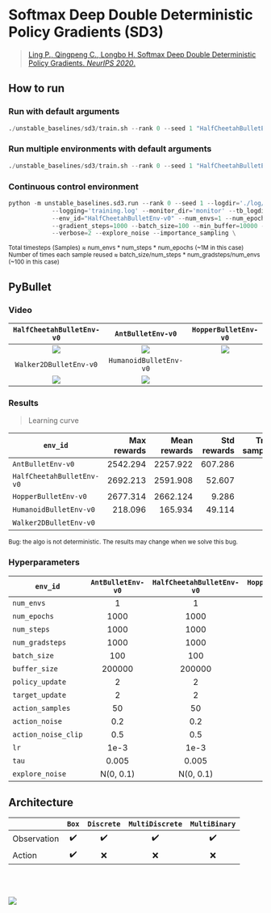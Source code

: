 # Softmax Deep Double Deterministic Policy Gradients (SD3)

> [Ling P., Qingpeng C., Longbo H. Softmax Deep Double Deterministic Policy Gradients. *NeurIPS 2020*.](https://arxiv.org/abs/2010.09177)



## How to run

### Run with default arguments
```python
./unstable_baselines/sd3/train.sh --rank 0 --seed 1 "HalfCheetahBulletEnv-v0"
```

### Run multiple environments with default arguments
```python
./unstable_baselines/sd3/train.sh --rank 0 --seed 1 "HalfCheetahBulletEnv-v0" "AntBulletEnv-v0"
```

### Continuous control environment
```python
python -m unstable_baselines.sd3.run --rank 0 --seed 1 --logdir='./log/{env_id}/sd3/{rank}' \
            --logging='training.log' --monitor_dir='monitor' --tb_logdir='' --model_dir='model' \
            --env_id="HalfCheetahBulletEnv-v0" --num_envs=1 --num_epochs=1000 --num_steps=1000 \
            --gradient_steps=1000 --batch_size=100 --min_buffer=10000 --buffer_size=200000 \
            --verbose=2 --explore_noise --importance_sampling \
```

<sup>Total timesteps (Samples) ≈ num_envs * num_steps * num_epochs (~1M in this case)</sup><br>
<sup>Number of times each sample reused ≈ batch_size/num_steps * num_gradsteps/num_envs (~100 in this case)</sup><br>


## PyBullet

### Video


|`HalfCheetahBulletEnv-v0`|`AntBulletEnv-v0`|`HopperBulletEnv-v0`
|:-:|:-:|:-:|
|<img src="https://github.com/Ending2015a/unstable_baselines_assets/blob/master/images/sd3.HalfCheetahBulletEnv-v0.eval.gif" />|<img src="https://github.com/Ending2015a/unstable_baselines_assets/blob/master/images/sd3.AntBulletEnv-v0.eval.gif" />|<img src="https://github.com/Ending2015a/unstable_baselines_assets/blob/master/images/sd3.HopperBulletEnv-v0.eval.gif" />|
|`Walker2DBulletEnv-v0`|`HumanoidBulletEnv-v0`||
|<img src="https://github.com/Ending2015a/unstable_baselines_assets/blob/master/images/sd3.Walker2DBulletEnv-v0.eval.gif" />|<img src="https://github.com/Ending2015a/unstable_baselines_assets/blob/master/images/sd3.HumanoidBulletEnv-v0.eval.gif" />||

### Results

> Learning curve

| `env_id`                  | Max rewards | Mean rewards | Std rewards | Train samples | Train seeds | Eval episodes | Eval seed |
|---------------------------|------------:|-------------:|------------:|--------------:|------------:|--------------:|----------:|
| `AntBulletEnv-v0`         |    2542.294 |     2257.922 |     607.286 |            1M |           1 |            20 |         0 |
| `HalfCheetahBulletEnv-v0` |    2692.213 |     2591.908 |      52.607 |            1M |           1 |            20 |         0 |
| `HopperBulletEnv-v0`      |    2677.314 |     2662.124 |       9.286 |            1M |           1 |            20 |         0 |
| `HumanoidBulletEnv-v0`    |     218.096 |      165.934 |      49.114 |            1M |           1 |            20 |         0 |
| `Walker2DBulletEnv-v0`    |             |              |             |            1M |           1 |            20 |         0 |

<sup>Bug: the algo is not deterministic. The results may change when we solve this bug.</sup><br>

### Hyperparameters

| `env_id`            | `AntBulletEnv-v0` | `HalfCheetahBulletEnv-v0` | `HopperBulletEnv-v0` | `HumanoidBulletEnv-v0` | `Walker2DBulletEnv-v0` |
|---------------------|:-----------------:|:-------------------------:|:--------------------:|:----------------------:|:----------------------:|
| `num_envs`          |         1         |             1             |           1          |            4           |            1           |
| `num_epochs`        |        1000       |            1000           |         1000         |          1000          |          1000          |
| `num_steps`         |        1000       |            1000           |         1000         |          1000          |          1000          |
| `num_gradsteps`     |        1000       |            1000           |         1000         |          1000          |          1000          |
| `batch_size`        |        100        |            100            |          100         |           100          |           100          |
| `buffer_size`       |       200000      |           200000          |        200000        |         200000         |         200000         |
| `policy_update`     |         2         |             2             |           2          |            2           |            2           |
| `target_update`     |         2         |             2             |           2          |            2           |            2           |
| `action_samples`    |         50        |             50            |          50          |           50           |           50           |
| `action_noise`      |        0.2        |            0.2            |          0.2         |           0.2          |           0.2          |
| `action_noise_clip` |        0.5        |            0.5            |          0.5         |           0.5          |           0.5          |
| `lr`                |        1e-3       |            1e-3           |         1e-3         |          1e-3          |          1e-3          |
| `tau`               |       0.005       |           0.005           |         0.005        |          0.005         |          0.005         |
| `explore_noise`     |     N(0, 0.1)     |         N(0, 0.1)         |       N(0, 0.1)      |        N(0, 0.1)       |        N(0, 0.1)       |


## Architecture

|             |        `Box`       |     `Discrete`     |   `MultiDiscrete`  |    `MultiBinary`   |
|-------------|:------------------:|:------------------:|:------------------:|:------------------:|
| Observation | :heavy_check_mark: | :heavy_check_mark: | :heavy_check_mark: | :heavy_check_mark: |
| Action      | :heavy_check_mark: |         :x:        |         :x:        |         :x:        |


<br/>
<br/>

![](https://g.gravizo.com/source/svg/sd3_arch?https%3A%2F%2Fraw.githubusercontent.com%2FEnding2015a%2Funstable_baselines_assets%2Fmaster%2Fscripts%2Farch%2Fsd3.arch.md)



